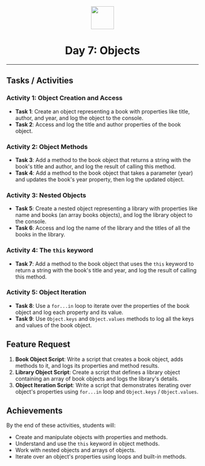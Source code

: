 
<div align="center">
  <img height="60" src="https://img.icons8.com/color/344/javascript.png">
  <h1>Day 7: Objects</h1>
</div>

---

## Tasks / Activities

### Activity 1: Object Creation and Access

- **Task 1**: Create an object representing a book with properties like title, author, and year, and log the object to the console.
- **Task 2**: Access and log the title and author properties of the book object.

### Activity 2: Object Methods

- **Task 3**: Add a method to the book object that returns a string with the book's title and author, and log the result of calling this method.
- **Task 4**: Add a method to the book object that takes a parameter (year) and updates the book's year property, then log the updated object.

### Activity 3: Nested Objects

- **Task 5**: Create a nested object representing a library with properties like name and books (an array books objects), and log the library object to the console.
- **Task 6**: Access and log the name of the library and the titles of all the books in the library.

### Activity 4: The `this` keyword

- **Task 7**: Add a method to the book object that uses the `this` keyword to return a string with the book's title and year, and log the result of calling this method.

### Activity 5: Object Iteration

- **Task 8**: Use a `for...in` loop to iterate over the properties of the book object and log each property and its value.
- **Task 9**: Use `Object.keys` and `Object.values` methods to log all the keys and values of the book object.

## Feature Request

1. **Book Object Script**: Write a script that creates a book object, adds methods to it, and logs its properties and method results.
2. **Library Object Script**: Create a script that defines a library object containing an array of book objects and logs the library's details.
3. **Object Iteration Script**: Write a script that demonstrates iterating over object's properties using `for...in` loop and `Object.keys` / `Object.values`.

## Achievements

By the end of these activities, students will:

- Create and manipulate objects with properties and methods.
- Understand and use the `this` keyword in object methods.
- Work with nested objects and arrays of objects.
- Iterate over an object's properties using loops and built-in methods.
